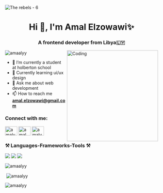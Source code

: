 ![The rebels  - 6](https://github.com/Alou-ani69/Alou-ani69/assets/96358952/dcabb39c-5fd9-4eac-a407-a0a2c5296768)                    
<h1 align="center">Hi 👋, I'm Amal Elzowawi✨</h1>
<h3 align="center">A frontend developer from Libya🇱🇾</h3>

<img align="right" alt="Coding" src="https://user-images.githubusercontent.com/74038190/219923809-b86dc415-a0c2-4a38-bc88-ad6cf06395a8.gif" style="width: 300px; height: 300px; display: inline-block;" data-target="animated-image.originalImage">


<p align="left"> <img src="https://komarev.com/ghpvc/?username=amaalyy&label=Profile%20views&color=0e75b6&style=flat" alt="amaalyy" /> </p>

- 🔭 I’m currently a student at holberton school
- 🌱 Currently learning ui/ux design
- 💬 Ask me about web development
- 📫 How to reach me **amal.elzowawi@gmail.com**



<h3 align="left">Connect with me:</h3>
<p align="left">
<a href="https://twitter.com/amalyy" target="blank"><img align="center" src="https://raw.githubusercontent.com/rahuldkjain/github-profile-readme-generator/master/src/images/icons/Social/twitter.svg" alt="amalyy" height="30" width="40" /></a>
<a href="https://fb.com/amal alz" target="blank"><img align="center" src="https://raw.githubusercontent.com/rahuldkjain/github-profile-readme-generator/master/src/images/icons/Social/facebook.svg" alt="amal alz" height="30" width="40" /></a>
<a href="https://instagram.com/amalyy_04" target="blank"><img align="center" src="https://raw.githubusercontent.com/rahuldkjain/github-profile-readme-generator/master/src/images/icons/Social/instagram.svg" alt="amalyy_04" height="30" width="40" /></a>
</p>


<h3 align="left">⚒️ Languages-Frameworks-Tools ⚒️</h3>
<img src="https://skillicons.dev/icons?i=au,ai,ae,bootstrap,c,css,figma,flask" />
<img src="https://skillicons.dev/icons?i=git,github,html,js,linux,mysql,postgres,pr" />
<img src="https://skillicons.dev/icons?i=ps,py,react,sass,tailwind,vscode,vite,xd" />

<p><img align="center" src="https://github-readme-streak-stats.herokuapp.com/?user=amaalyy&&theme=tokyonight" alt="amaalyy" /></p>

<p>&nbsp;<img align="center" src="https://github-readme-stats.vercel.app/api?username=amaalyy&show_icons=true&locale=en&theme=tokyonight" alt="amaalyy" /></p>

<p><img align="left" src="https://github-readme-stats.vercel.app/api/top-langs?username=amaalyy&show_icons=true&locale=en&layout=compact&theme=tokyonight" alt="amaalyy" /></p>
